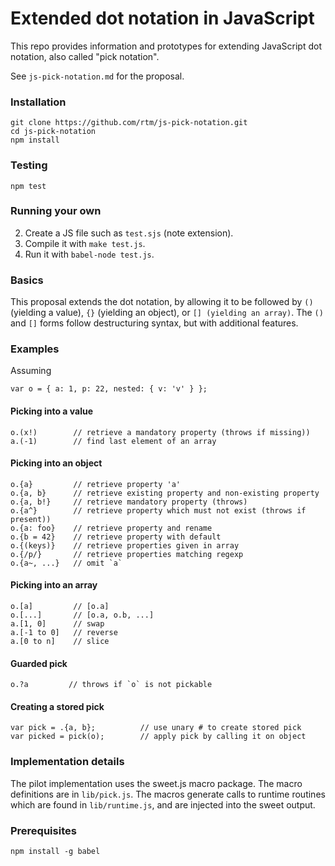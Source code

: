 # Extended dot notation in JavaScript

This repo provides information and prototypes for extending JavaScript dot notation,
also called "pick notation".

See `js-pick-notation.md` for the proposal.

### Installation

    git clone https://github.com/rtm/js-pick-notation.git
    cd js-pick-notation
    npm install

### Testing

    npm test

### Running your own

 2. Create a JS file such as `test.sjs` (note extension).
 3. Compile it with `make test.js`.
 4. Run it with `babel-node test.js`.

### Basics

This proposal extends the dot notation,
by allowing it to be followed by `()` (yielding a value), `{}` (yielding an object), or `[] (yielding an array)`.
The `()` and `[]` forms follow destructuring syntax,
but with additional features.

### Examples

Assuming

    var o = { a: 1, p: 22, nested: { v: 'v' } };

#### Picking into a value

    o.(x!)        // retrieve a mandatory property (throws if missing))
    a.(-1)        // find last element of an array

#### Picking into an object

    o.{a}         // retrieve property 'a'
    o.{a, b}      // retrieve existing property and non-existing property
    o.{a, b!}     // retrieve mandatory property (throws)
    o.{a^}        // retrieve property which must not exist (throws if present))
    o.{a: foo}    // retrieve property and rename
    o.{b = 42}    // retrieve property with default
    o.{(keys)}    // retrieve properties given in array
    o.{/p/}       // retrieve properties matching regexp
    o.{a~, ...}   // omit `a`

#### Picking into an array

    o.[a]         // [o.a]
    o.[...]       // [o.a, o.b, ...]
    a.[1, 0]      // swap
    a.[-1 to 0]   // reverse
    a.[0 to n]    // slice

#### Guarded pick

    o.?a         // throws if `o` is not pickable

#### Creating a stored pick

    var pick = .{a, b};          // use unary # to create stored pick
    var picked = pick(o);        // apply pick by calling it on object

### Implementation details

The pilot implementation uses the sweet.js macro package.
The macro definitions are in `lib/pick.js`.
The macros generate calls to runtime routines which are found in `lib/runtime.js`,
and are injected into the sweet output.


### Prerequisites

    npm install -g babel
